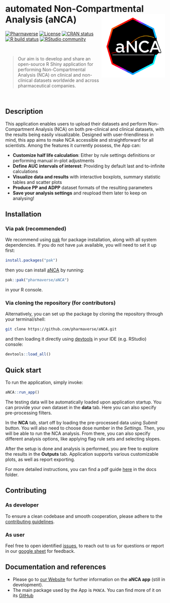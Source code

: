 # automated Non-Compartmental Analysis (aNCA) <img src="man/figures/aNCA_logo_wbg.png" align="right" alt="" width="200" />

<!-- badges: start -->

[![Pharmaverse](https://pharmaverse.org/shields/aNCA.svg)](https://pharmaverse.org)
[![License](https://img.shields.io/badge/License-Apache_2.0-yellow.svg)](https://opensource.org/licenses/Apache-2.0)
[![CRAN status](https://www.r-pkg.org/badges/version/aNCA)](https://CRAN.R-project.org/package=aNCA)
[![R build status](https://github.com/pharmaverse/aNCA/actions/workflows/main.yml/badge.svg)](https://github.com/pharmaverse/aNCA/actions)
[![RStudio community](https://img.shields.io/badge/community-shiny-blue?style=social&logo=rstudio&logoColor=75AADB)](https://forum.posit.co/new-topic?category=shiny&tags=shiny)

<!-- badges: end -->

<br/>

> Our aim is to develop and share an open-source R Shiny application for performing Non-Compartmental Analysis (NCA) on clinical and non-clinical datasets worldwide and across pharmaceutical companies.
<br/>

## Description

This application enables users to upload their datasets and perform Non-Compartment Analysis (NCA) on both pre-clinical and clinical datasets, with the results being easily visualizable. Designed with user-friendliness in mind, this app aims to make NCA accessible and straightforward for all scientists. Among the features it currently possess, the App can:

- **Customize half life calculation**: Either by rule settings definitions or performing manual in-plot adjustments
- **Define AUC intervals of interest**: Providing by default last and to-infinite calculations
- **Visualize data and results** with interactive boxplots, summary statistic tables and scatter plots
- **Produce PP and ADPP** dataset formats of the resulting parameters
- **Save your analysis settings** and reupload them later to keep on analysing!

## Installation

### Via pak (recommended)

We recommend using [pak](https://github.com/r-lib/pak) for package installation, along with all system dependencies. If you do not have `pak` available, you will need to set it up first:

```R
install.packages("pak")
```

then you can install [aNCA](.) by running:

```R
pak::pak("pharmaverse/aNCA")
```

in your R console.

### Via cloning the repository (for contributors)

Alternatively, you can set up the package by cloning the repository through your terminal/shell:

```bash
git clone https://github.com/pharmaverse/aNCA.git
```

and then loading it directly using [devtools](https://github.com/r-lib/devtools) in your IDE (e.g. RStudio) console:

```R
devtools::load_all()
```

## Quick start

To run the application, simply invoke:

```R
aNCA::run_app()
```

The testing data will be automatically loaded upon application startup. You can provide your own dataset in the **data** tab. Here you can also specify pre-processing filters.

In the **NCA** tab, start off by loading the pre-processed data using _Submit_ button. You will also need to choose dose number in the _Settings_. Then, you will be able to run the NCA analysis. From there, you can also specify different analysis options, like applying flag rule sets and selecting slopes.

After the setup is done and analysis is performed, you are free to explore the results in the **Outputs** tab. Application supports various customizable plots, as well as report exporting.

For more detailed instructions, you can find a pdf guide [here](docs/aNCA-User-Guide.pdf) in the docs folder.

## Contributing

### As developer

To ensure a clean codebase and smooth cooperation, please adhere to the [contributing guidelines](CONTRIBUTING.md).

### As user

Feel free to open identified [issues](https://github.com/pharmaverse/aNCA/issues/new/choose), to reach out to us for questions or report in our [google sheet](https://forms.gle/c9ULTTv1s75yRaLj7) for feedback.

## Documentation and references

- Please go to [our Website](https://pharmaverse.github.io/aNCA/) for further information on the **aNCA app** (still in development).
- The main package used by the App is `PKNCA`. You can find more of it on its [GitHub](https://github.com/billdenney/pknca)
